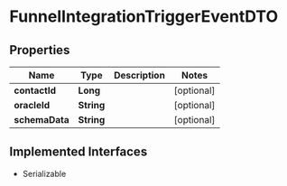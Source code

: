 

# FunnelIntegrationTriggerEventDTO


## Properties

| Name | Type | Description | Notes |
|------------ | ------------- | ------------- | -------------|
|**contactId** | **Long** |  |  [optional] |
|**oracleId** | **String** |  |  [optional] |
|**schemaData** | **String** |  |  [optional] |


## Implemented Interfaces

* Serializable


